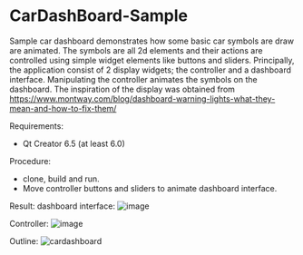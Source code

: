 # CarDashBoard-Sample
Sample car dashboard demonstrates how some basic car symbols are draw are animated. The symbols are all 2d elements and their actions are controlled using simple widget elements like buttons and sliders. Principally, the application consist of 2 display widgets; the controller and a dashboard interface. Manipulating the controller animates the symbols on the dashboard. 
The inspiration of the display was obtained from https://www.montway.com/blog/dashboard-warning-lights-what-they-mean-and-how-to-fix-them/

Requirements:
- Qt Creator 6.5 (at least 6.0)

Procedure:
- clone, build and run.
- Move controller buttons and sliders to animate dashboard interface.

Result:
dashboard interface:
![image](https://github.com/O-Cube/CarDashBoard-Sample/assets/65163799/5d84fd7d-fc4c-48a5-988a-0e2293ea229b)

Controller:
![image](https://github.com/O-Cube/CarDashBoard-Sample/assets/65163799/145ec563-000d-4ffc-a629-3be1cf9ba73c)

Outline:
![cardashboard](https://github.com/O-Cube/CarDashBoard-Sample/assets/65163799/73ac2fec-7a86-422b-af8e-fdc46e79e116)



